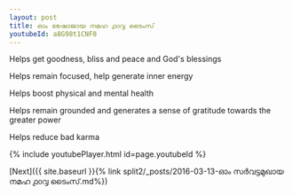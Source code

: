 ```yaml
---
layout: post
title: ഓം ഭേഷാജായ നമഹ ൧൦൮ ടൈംസ്
youtubeId: a8G98t1CNF0
---
```

 
 
Helps get goodness, bliss and peace and God's blessings
 
Helps remain focused, help generate inner energy 
 
Helps boost physical and mental health 
 
Helps remain grounded and generates a sense of gratitude towards the greater power 
 
Helps reduce bad karma
 
 
 
 


{% include youtubePlayer.html id=page.youtubeId %}
 
[Next]({{ site.baseurl }}{% link  split2/_posts/2016-03-13-ഓം സർവട്ടമുഖായ നമഹ ൧൦൮ ടൈംസ്.md%})
 
